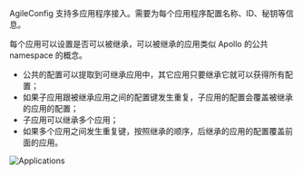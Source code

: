 AgileConfig 支持多应用程序接入。需要为每个应用程序配置名称、ID、秘钥等信息。

每个应用可以设置是否可以被继承，可以被继承的应用类似 Apollo 的公共 namespace 的概念。

- 公共的配置可以提取到可继承应用中，其它应用只要继承它就可以获得所有配置；
- 如果子应用跟被继承应用之间的配置键发生重复，子应用的配置会覆盖被继承的应用的配置；
- 子应用可以继承多个应用；
- 如果多个应用之间发生重复键，按照继承的顺序，后继承的应用的配置覆盖前面的应用。

![Applications](/articles/projects/agileconfig/assets/applications.png)